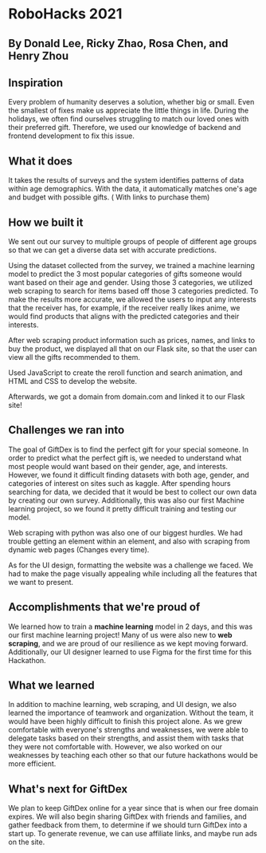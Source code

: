 # RoboHacks 2021
## By Donald Lee, Ricky Zhao, Rosa Chen, and Henry Zhou

## Inspiration
Every problem of humanity deserves a solution, whether big or small. Even the smallest of fixes make us appreciate the little things in life. During the holidays, we often find ourselves struggling to match our loved ones with their preferred gift. Therefore, we used our knowledge of backend and frontend development to fix this issue. 
## What it does
It takes the results of surveys and the system identifies patterns of data within age demographics. With the data, it automatically matches one's age and budget with possible gifts. ( With links to purchase them) 

## How we built it
We sent out our survey to multiple groups of people of different age groups so that we can get a diverse data set with accurate predictions. 

Using the dataset collected from the survey, we trained a machine learning model to predict the 3 most popular categories of gifts someone would want based on their age and gender. Using those 3 categories, we utilized web scraping to search for items based off those 3 categories predicted. To make the results more accurate, we allowed the users to input any interests that the receiver has, for example, if the receiver really likes anime, we would find products that aligns with the predicted categories and their interests. 

After web scraping product information such as prices, names, and links to buy the product, we displayed all that on our Flask site, so that the user can view all the gifts recommended to them.

Used JavaScript to create the reroll function and search animation, and HTML and CSS to develop the website.

Afterwards, we got a domain from domain.com and linked it to our Flask site!

## Challenges we ran into
The goal of GiftDex is to find the perfect gift for your special someone. In order to predict what the perfect gift is, we needed to understand what most people would want based on their gender, age, and interests. However, we found it difficult finding datasets with both age, gender, and categories of interest on sites such as kaggle. After spending hours searching for data, we decided that it would be best to collect our own data by creating our own survey. Additionally,  this was also our first Machine learning project, so we found it pretty difficult training and testing our model. 

Web scraping with python was also one of our biggest hurdles. We had trouble getting an element within an element, and also with scraping from dynamic web pages (Changes every time).

As for the UI design, formatting the website was a challenge we faced. We had to make the page visually appealing while including all the features that we want to present. 

## Accomplishments that we're proud of
We learned how to train a **machine learning** model in 2 days, and this was our first machine learning project!
Many of us were also new to **web scraping**, and we are proud of our resilience as we kept moving forward. Additionally, our UI designer learned to use Figma for the first time for this Hackathon. 

## What we learned
In addition to machine learning, web scraping, and UI design, we also learned the importance of teamwork and organization. Without the team, it would have been highly difficult to finish this project alone. As we grew comfortable with everyone's strengths and weaknesses, we were able to delegate tasks based on their strengths, and assist them with tasks that they were not comfortable with. However, we also worked on our weaknesses by teaching each other so that our future hackathons would be more efficient. 

## What's next for GiftDex
We plan to keep GiftDex online for a year since that is when our free domain expires. We will also begin sharing GiftDex with friends and families, and gather feedback from them, to determine if we should turn GiftDex into a start up. To generate revenue, we can use affiliate links, and maybe run ads on the site. 